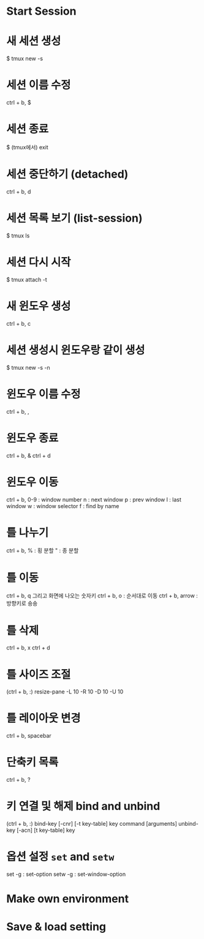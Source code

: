 # Start Session
# 새 세션 생성
$ tmux new -s <session-name>

# 세션 이름 수정
ctrl + b, $

# 세션 종료
$ (tmux에서) exit

# 세션 중단하기 (detached)
ctrl + b, d

# 세션 목록 보기 (list-session)
$ tmux ls

# 세션 다시 시작
$ tmux attach -t <session-number or session-name>

# 새 윈도우 생성
ctrl + b, c

# 세션 생성시 윈도우랑 같이 생성
$ tmux new -s <session-name> -n <window-name>

# 윈도우 이름 수정
ctrl + b, ,

# 윈도우 종료
ctrl + b, &
ctrl + d

# 윈도우 이동
ctrl + b, 0-9 : window number
            n : next window
            p : prev window
            l : last window
            w : window selector
            f : find by name
						

	
# 틀 나누기
ctrl + b, % : 횡 분할
          " : 종 분할

# 틀 이동
ctrl + b, q 그리고 화면에 나오는 숫자키
ctrl + b, o : 순서대로 이동
ctrl + b, arrow : 방향키로 숑숑

# 틀 삭제
ctrl + b, x
ctrl + d

# 틀 사이즈 조절
(ctrl + b, :)
resize-pane -L 10
            -R 10
            -D 10
            -U 10

# 틀 레이아웃 변경
ctrl + b, spacebar

# 단축키 목록
ctrl + b, ?

# 키 연결 및 해제 bind and unbind
(ctrl + b, :)
bind-key [-cnr] [-t key-table] key command [arguments]
unbind-key [-acn] [t key-table] key

# 옵션 설정 `set` and `setw`
set -g <option-name> <option-value>  : set-option
setw -g <option-name> <option-value> : set-window-option
	
	
# Make own environment

# Save & load setting
